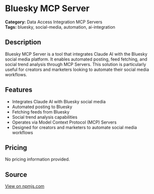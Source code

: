 # Bluesky MCP Server

**Category:** Data Access Integration MCP Servers  
**Tags:** bluesky, social-media, automation, ai-integration

## Description
Bluesky MCP Server is a tool that integrates Claude AI with the Bluesky social media platform. It enables automated posting, feed fetching, and social trend analysis through MCP Servers. This solution is particularly useful for creators and marketers looking to automate their social media workflows.

## Features
- Integrates Claude AI with Bluesky social media
- Automated posting to Bluesky
- Fetching feeds from Bluesky
- Social trend analysis capabilities
- Operates via Model Context Protocol (MCP) Servers
- Designed for creators and marketers to automate social media workflows

## Pricing
No pricing information provided.

## Source
[View on npmjs.com](https://www.npmjs.com/package/@modelcontextprotocol/server-bluesky)
